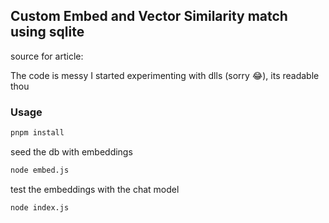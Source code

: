 ## Custom Embed and Vector Similarity match using sqlite

source for article: []()


The code is messy I started experimenting with dlls (sorry 😂), its readable thou
### Usage 

```bash
pnpm install
```
seed the db with embeddings 

```bash 
node embed.js
```

test the embeddings with the chat model

```bash 
node index.js
```